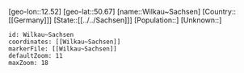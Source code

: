 ﻿---
location: [50.67,12.52]
mapzoom: [7,12] 
mapmarker: city 
type: City
tags:
- geo/City


SpocWebEntityId: 35614
isDeleted: false
confidential: public

---
[geo-lon::12.52]
[geo-lat::50.67]
[name::Wilkau~Sachsen]
[Country::[[Germany]]]
[State::[[../../Sachsen]]]
[Population::]
[Unknown::]


```leaflet
id: Wilkau~Sachsen
coordinates: [[Wilkau~Sachsen]]
markerFile: [[Wilkau~Sachsen]]
defaultZoom: 11 
maxZoom: 18
```
